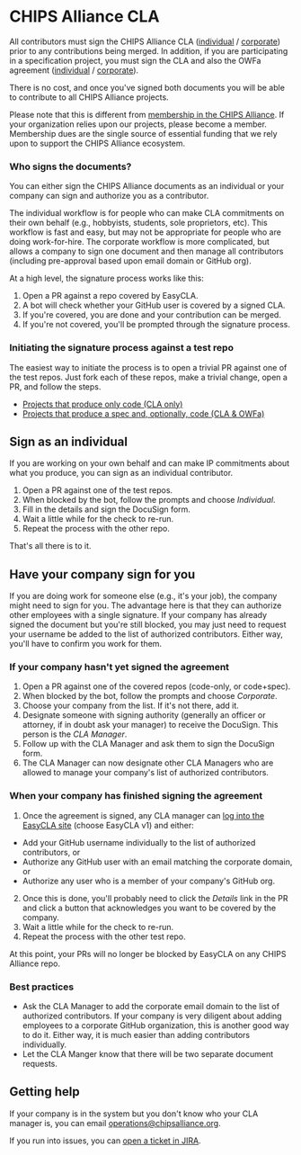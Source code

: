 # CHIPS Alliance CLA

All contributors must sign the CHIPS Alliance CLA ([individual](./CHIPS_Alliance-ICLA-v7-preview.pdf) / [corporate](./CHIPS_Alliance-CCLA-v7-preview.pdf)) prior to any contributions being merged. In addition, if you are participating in a specification project, you must sign the CLA and also the OWFa agreement ([individual](./CHIPS_Alliance-ICLA_with_OWFa_1.0-v7-preview.pdf) / [corporate](./CHIPS_Alliance-CCLA_with_OWFa_1.0-v7-preview.pdf)). 

There is no cost, and once you've signed both documents you will be able to contribute to all CHIPS Alliance projects.

Please note that this is different from [membership in the CHIPS Alliance](https://chipsalliance.org/join). If your organization relies upon our projects, please become a member. Membership dues are the single source of essential funding that we rely upon to support the CHIPS Alliance ecosystem.

### Who signs the documents?

You can either sign the CHIPS Alliance documents as an individual or your company can sign and authorize you as a contributor. 

The individual workflow is for people who can make CLA commitments on their own behalf (e.g., hobbyists, students, sole proprietors, etc). This workflow is fast and easy, but may not be appropriate for people who are doing work-for-hire. The corporate workflow is more complicated, but allows a company to sign one document and then manage all contributors (including pre-approval based upon email domain or GitHub org).

At a high level, the signature process works like this:

1. Open a PR against a repo covered by EasyCLA.
1. A bot will check whether your GitHub user is covered by a signed CLA.
1. If you're covered, you are done and your contribution can be merged.
1. If you're not covered, you'll be prompted through the signature process.

### Initiating the signature process against a test repo

The easiest way to initiate the process is to open a trivial PR against one of the test repos. Just fork each of these repos, make a trivial change, open a PR, and follow the steps.

* [Projects that produce only code (CLA only)](https://github.com/chipsalliance/CLA-test-codeonly)
* [Projects that produce a spec and, optionally, code (CLA & OWFa)](https://github.com/chipsalliance/CLA-test-code_spec)

## Sign as an individual

If you are working on your own behalf and can make IP commitments about what you produce, you can sign as an individual contributor. 

1. Open a PR against one of the test repos.
1. When blocked by the bot, follow the prompts and choose *Individual*.
1. Fill in the details and sign the DocuSign form.
1. Wait a little while for the check to re-run.
1. Repeat the process with the other repo.

That's all there is to it.

## Have your company sign for you

If you are doing work for someone else (e.g., it's your job), the company might need to sign for you. The advantage here is that they can authorize other employees with a single signature. If your company has already signed the document but you're still blocked, you may just need to request your username be added to the list of authorized contributors. Either way, you'll have to confirm you work for them.

### If your company hasn't yet signed the agreement

1. Open a PR against one of the covered repos (code-only, or code+spec).
1. When blocked by the bot, follow the prompts and choose *Corporate*.
1. Choose your company from the list. If it's not there, add it.
1. Designate someone with signing authority (generally an officer or attorney, if in doubt ask your manager) to receive the DocuSign. This person is the *CLA Manager*.
1. Follow up with the CLA Manager and ask them to sign the DocuSign form.
1. The CLA Manager can now designate other CLA Managers who are allowed to manage your company's list of authorized contributors.

### When your company has finished signing the agreement

1. Once the agreement is signed, any CLA manager can [log into the EasyCLA site](https://easycla.lfx.linuxfoundation.org/#/) (choose EasyCLA v1) and either:
  * Add your GitHub username individually to the list of authorized contributors, or
  * Authorize any GitHub user with an email matching the corporate domain, or
  * Authorize any user who is a member of your company's GitHub org.
2. Once this is done, you'll probably need to click the *Details* link in the PR and click a button that acknowledges you want to be covered by the company.
3. Wait a little while for the check to re-run.
4. Repeat the process with the other test repo.

At this point, your PRs will no longer be blocked by EasyCLA on any CHIPS Alliance repo.

### Best practices

* Ask the CLA Manager to add the corporate email domain to the list of authorized contributors. If your company is very diligent about adding employees to a corporate GitHub organization, this is another good way to do it. Either way, it is much easier than adding contributors individually.
* Let the CLA Manger know that there will be two separate document requests.

## Getting help

If your company is in the system but you don't know who your CLA manager is, you can email [operations@chipsalliance.org](mailto:operations@chipsalliance.org).

If you run into issues, you can [open a ticket in JIRA](https://jira.linuxfoundation.org/plugins/servlet/theme/portal/4/create/143).